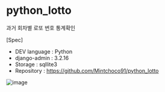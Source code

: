 # python_lotto

과거 회차별 로또 번호 통계확인

[Spec]
   - DEV language : Python
   - django-admin : 3.2.16
   - Storage : sqllite3
   - Repository : https://github.com/Mintchoco91/python_lotto
   
   ![image](https://user-images.githubusercontent.com/48236887/215729771-5b6bceca-89ab-4a54-8364-cbd512d740e9.png)
